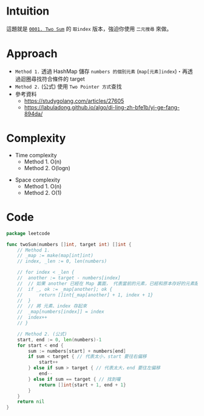 # Intuition
這題就是 [`0001. Two Sum`](https://github.com/POABOB/leetcode/tree/main/0015.%203Sum) 的 `取index` 版本，強迫你使用 `二元搜尋` 來做。

<!-- Describe your first thoughts on how to solve this problem. -->

# Approach
- `Method 1.` 透過 HashMap 儲存 `numbers 的個別元素` (`map[元素]index`)・再透過迴圈尋找符合條件的 target
- `Method 2.` (公式) 使用 `Two Pointer 方式`查找
- 參考資料
    - https://studygolang.com/articles/27605
    - https://labuladong.github.io/algo/di-ling-zh-bfe1b/yi-ge-fang-894da/
<!-- Describe your approach to solving the problem. -->

# Complexity
- Time complexity
    - Method 1. O(n)
    - Method 2. O(logn)
<!-- Add your time complexity here, e.g. $$O(n)$$ -->

- Space complexity 
    - Method 1. O(n)
    - Method 2. O(1)
<!-- Add your space complexity here, e.g. $$O(n)$$ -->

# Code
```go
package leetcode

func twoSum(numbers []int, target int) []int {
	// Method 1.
	// _map := make(map[int]int)
	// index, _len := 0, len(numbers)

	// for index < _len {
	// 	another := target - numbers[index]
	// 	// 如果 another 已經在 Map 裏面， 代表當前的元素，已經和原本存好的元素配對到了
	// 	if _, ok := _map[another]; ok {
	// 		return []int{_map[another] + 1, index + 1}
	// 	}
	// 	// 將 元素、index 存起來
	// 	_map[numbers[index]] = index
	// 	index++
	// }

	// Method 2. (公式)
	start, end := 0, len(numbers)-1
	for start < end {
		sum := numbers[start] + numbers[end]
		if sum < target { // 代表太小，start 要往右偏移
			start++
		} else if sum > target { // 代表太大，end 要往左偏移
			end--
		} else if sum == target { // 找到囉
			return []int{start + 1, end + 1}
		}
	}
	return nil
}
```